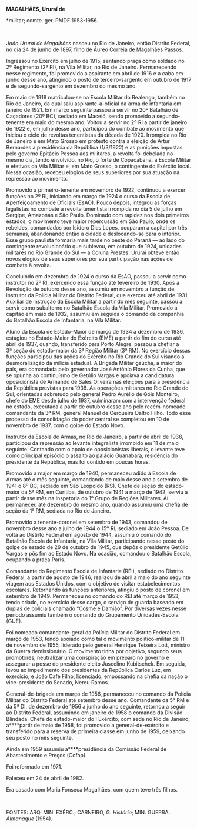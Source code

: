 **MAGALHÃES, Ururaí de**

\*militar; comte. ger. PMDF 1953-1956.

 

*João Ururaí de Magalhães* nasceu no Rio de Janeiro, então Distrito
Federal, no dia 24 de junho de 1897, filho de Áureo Correia de Magalhães
Passos.

Ingressou no Exército em julho de 1915, sentando praça como soldado no
2º Regimento (2º RI), na Vila Militar, no Rio de Janeiro. Permanecendo
nesse regimento, foi promovido a aspirante em abril de 1916 e a cabo em
junho desse ano, atingindo o posto de terceiro-sargento em outubro de
1917 e de segundo-sargento em dezembro do mesmo ano.

Em maio de 1918 matriculou-se na Escola Militar do Realengo, também no
Rio de Janeiro, da qual saiu aspirante-a-oficial da arma de infantaria
em janeiro de 1921. Em março seguinte passou a servir no 20º Batalhão de
Caçadores (20º BC), sediado em Maceió, sendo promovido a segundo-tenente
em maio do mesmo ano. Voltou a servir no 2º RI a partir de janeiro de
1922 e, em julho desse ano, participou do combate ao movimento que
iniciou o ciclo de revoltas tenentistas da década de 1920. Irrompida no
Rio de Janeiro e em Mato Grosso em protesto contra a eleição de Artur
Bernardes à presidência da República (1/3/1922) e as punições impostas
pelo governo Epitácio Pessoa aos militares, a revolta foi debelada no
mesmo dia, tendo envolvido, no Rio, o forte de Copacabana, a Escola
Militar e efetivos da Vila Militar e, em Mato Grosso, o contingente do
Exército local. Nessa ocasião, recebeu elogios de seus superiores por
sua atuação na repressão ao movimento.

Promovido a primeiro-tenente em novembro de 1922, continuou a exercer
funções no 2º RI, iniciando em março de 1924 o curso da Escola de
Aperfeiçoamento de Oficiais (EsAO). Pouco depois, integrou as forças
legalistas no combate à revolta tenentista irrompida no dia 5 de julho
em Sergipe, Amazonas e São Paulo. Dominado com rapidez nos dois
primeiros estados, o movimento teve maior repercussão em São Paulo, onde
os rebeldes, comandados por Isidoro Dias Lopes, ocuparam a capital por
três semanas, abandonando então a cidade e deslocando-se para o
interior. Esse grupo paulista formaria mais tarde no oeste do Paraná —
ao lado do contingente revolucionário que sublevou, em outubro de 1924,
unidades militares no Rio Grande do Sul — a Coluna Prestes. Ururaí
obteve então novos elogios de seus superiores por sua participação nas
ações de combate à revolta.

Concluindo em dezembro de 1924 o curso da EsAO, passou a servir como
instrutor no 2º RI, exercendo essa função até fevereiro de 1930. Após a
Revolução de outubro desse ano, assumiu em novembro a função de
instrutor da Polícia Militar do Distrito Federal, que exerceu até abril
de 1931. Auxiliar de instrução da Escola Militar a partir do mês
seguinte, passou a servir como subalterno no Batalhão Escola da Vila
Militar. Promovido a capitão em maio de 1932, assumiu em seguida o
comando da companhia do Batalhão Escola de Infantaria, na Vila Militar.

Aluno da Escola de Estado-Maior de março de 1934 a dezembro de 1936,
estagiou no Estado-Maior do Exército (EME) a partir do fim do curso até
abril de 1937, quando, transferido para Porto Alegre, passou a chefiar a
3ª seção do estado-maior da 3ª Região Militar (3ª RM). No exercício
dessas funções participou das ações do Exército no Rio Grande do Sul
visando a desmoralização da milícia estadual. A Brigada Militar gaúcha,
a maior do país, era comandada pelo governador José Antônio Flores da
Cunha, que se opunha ao continuísmo de Getúlio Vargas e apoiava a
candidatura oposicionista de Armando de Sales Oliveira nas eleições para
a presidência da República previstas para 1938. As operações militares
no Rio Grande do Sul, orientadas sobretudo pelo general Pedro Aurélio de
Góis Monteiro, chefe do EME desde julho de 1937, culminaram com a
intervenção federal no estado, executada a partir de outubro desse ano
pelo recém-nomeado comandante da 3ª RM, general Manuel de Cerqueira
Daltro Filho. Todo esse processo de consolidação do poder central se
completou em 10 de novembro de 1937, com o golpe do Estado Novo.

Instrutor da Escola de Armas, no Rio de Janeiro, a partir de abril de
1938, participou da repressão ao levante integralista irrompido em 11 de
maio seguinte. Contando com o apoio de oposicionistas liberais, o
levante teve como principal episódio o assalto ao palácio Guanabara,
residência do presidente da República, mas foi contido em poucas horas.

Promovido a major em março de 1940, permaneceu adido à Escola de Armas
até o mês seguinte, comandando de maio desse ano a setembro de 1941 o 8º
BC, sediado em São Leopoldo (RS). Chefe de seção do estado-maior da 5ª
RM, em Curitiba, de outubro de 1941 a março de 1942, serviu a partir
desse mês na Inspetoria do 1º Grupo de Regiões Militares. Aí permaneceu
até dezembro do mesmo ano, quando assumiu uma chefia de seção da 1ª RM,
sediada no Rio de Janeiro.

Promovido a tenente-coronel em setembro de 1943, comandou de novembro
desse ano a julho de 1944 o 15º RI, sediado em João Pessoa. De volta ao
Distrito Federal em agosto de 1944, assumiu o comando do Batalhão Escola
de Infantaria, na Vila Militar, participando nesse posto do golpe de
estado de 29 de outubro de 1945, que depôs o presidente Getúlio Vargas e
pôs fim ao Estado Novo. Na ocasião, comandou o Batalhão Escola, ocupando
a praça Paris.

Comandante do Regimento Escola de Infantaria (REI), sediado no Distrito
Federal, a partir de agosto de 1946, realizou de abril a maio do ano
seguinte viagem aos Estados Unidos, com o objetivo de visitar
estabelecimentos escolares. Retornando às funções anteriores, atingiu o
posto de coronel em setembro de 1949. Permaneceu no comando do REI até
março de 1953, tendo criado, no exercício desse cargo, o serviço de
guarda baseado em duplas de policiais chamado “Cosme e Damião”. Por
diversas vezes nesse período assumiu também o comando do Grupamento
Unidades-Escola (GUE).

Foi nomeado comandante-geral da Polícia Militar do Distrito Federal em
março de 1953, tendo apoiado como tal o movimento político-militar de 11
de novembro de 1955, liderado pelo general Henrique Teixeira Lott,
ministro da Guerra demissionário. O movimento tinha por objetivo,
segundo seus promotores, neutralizar uma conspiração em preparo no
governo e assegurar a posse do presidente eleito Juscelino Kubitschek.
Em seguida, levou ao impedimento dos presidentes da República Carlos
Luz, em exercício, e João Café Filho, licenciado, empossando na chefia
da nação o vice-presidente do Senado, Nereu Ramos.

General-de-brigada em março de 1956, permaneceu no comando da Polícia
Militar do Distrito Federal até setembro desse ano. Comandante da 5ª RM
e da 5ª DI, de dezembro de 1956 a junho do ano seguinte, retornou a
seguir ao Distrito Federal, assumindo em janeiro de 1958 o comando da
Divisão Blindada. Chefe do estado-maior do I Exército, com sede no Rio
de Janeiro, a****partir de maio de 1958, foi promovido a
general-de-exército e transferido para a reserva de primeira classe em
junho de 1959, deixando seu posto no mês seguinte.

Ainda em 1959 assumiu a****presidência da Comissão Federal de
Abastecimento e Preços (Cofap).

Foi reformado em 1971.

Faleceu em 24 de abril de 1982.

Era casado com Maria Fonseca Magalhães, com quem teve três filhos.

 

FONTES: ARQ. MIN. EXÉRC.; CARNEIRO, G. *História*; MIN. GUERRA.
*Almanaque* (1954).

 
